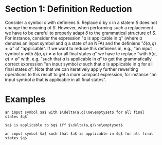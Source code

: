 Section 1: Definition Reduction
===============================

Consider a symbol $c$ with definiens $\delta$.
Replace $\delta$ by $c$ in a statem $S$ does not change the meaning of $S$.
However, when performing such a replacement we have to be careful
to properly adapt $\delta$ to the grammatical structure of $S$.
For instance, consider the expression "$a$ is applicable in $q$"
(where $a$ denotes an input symbol and $q$ a state of an NFA)
and the definiens "$\delta(a,q)\ne\emptyset$" of "applicable".
If we want to reduce this definiens in, e.g., "an input symbol $a$ with $\delta(a,q)\ne\emptyset$ for all final states $q$" we have te replace "with $\delta(a,q)\ne\emptyset$"
with, e.g. "such that $a$ is applicable in $q$"
 to get the grammatically correct expression
"an input symbol $a$ such that $a$ is applicable in $q$ for all final states $q$".
Note that we can iteratively apply further reweriting operations to this result to get a more compact expression,
for instance "an input symbol $a$ that is applicable in all final states".


Examples
========


```{rewrite-rule}
an input symbol $a$ with $\delta(a,q)\ne\emptyset$ for all final states $q$

$a$ is applicable to $q$ iff $\delta(a,q)\ne\emptyset$

an input symbol $a$ such that $a$ is applicable in $q$ for all final states $q$
```
